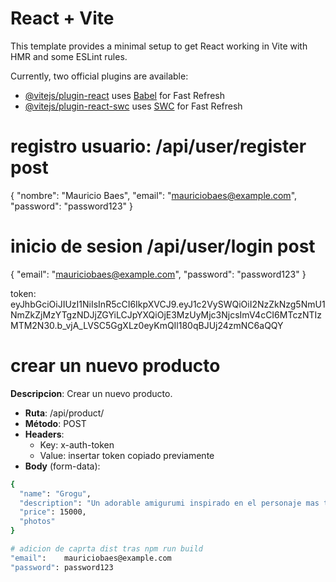 # React + Vite

This template provides a minimal setup to get React working in Vite with HMR and some ESLint rules.

Currently, two official plugins are available:

- [@vitejs/plugin-react](https://github.com/vitejs/vite-plugin-react/blob/main/packages/plugin-react/README.md) uses [Babel](https://babeljs.io/) for Fast Refresh
- [@vitejs/plugin-react-swc](https://github.com/vitejs/vite-plugin-react-swc) uses [SWC](https://swc.rs/) for Fast Refresh


# registro usuario: /api/user/register  post
{
  "nombre": "Mauricio Baes",
  "email": "mauriciobaes@example.com",
  "password": "password123"
}

# inicio de sesion    /api/user/login   post

{
  "email": "mauriciobaes@example.com",
  "password": "password123"
}

token: eyJhbGciOiJIUzI1NiIsInR5cCI6IkpXVCJ9.eyJ1c2VySWQiOiI2NzZkNzg5NmU1NmZkZjMzYTgzNDJjZGYiLCJpYXQiOjE3MzUyMjc3NjcsImV4cCI6MTczNTIzMTM2N30.b_vjA_LVSC5GgXLz0eyKmQIl180qBJUj24zmNC6aQQY


# crear un nuevo producto
**Descripcion**: Crear un nuevo producto. 
- **Ruta**: /api/product/   
- **Método**: POST
- **Headers**:
    - Key: x-auth-token
    - Value: insertar token copiado previamente
- **Body** (form-data):
```bash
{
  "name": "Grogu",
  "description": "Un adorable amigurumi inspirado en el personaje mas tierno de la galaxia. Perfecto para los amantes de lo geek y los objetos hechos a mano",
  "price": 15000,
  "photos"
}

# adicion de caprta dist tras npm run build
"email":    mauriciobaes@example.com
"password": password123